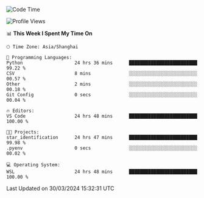 <!--START_SECTION:waka-->
![Code Time](http://img.shields.io/badge/Code%20Time-1%2C587%20hrs%2029%20mins-blue)

![Profile Views](http://img.shields.io/badge/Profile%20Views-0-blue)

📊 **This Week I Spent My Time On** 

```text
🕑︎ Time Zone: Asia/Shanghai

💬 Programming Languages: 
Python                   24 hrs 36 mins      █████████████████████████   99.22 % 
CSV                      8 mins              ░░░░░░░░░░░░░░░░░░░░░░░░░   00.57 % 
Other                    2 mins              ░░░░░░░░░░░░░░░░░░░░░░░░░   00.18 % 
Git Config               0 secs              ░░░░░░░░░░░░░░░░░░░░░░░░░   00.04 % 

🔥 Editors: 
VS Code                  24 hrs 48 mins      █████████████████████████   100.00 % 

🐱‍💻 Projects: 
star_identification      24 hrs 47 mins      █████████████████████████   99.98 % 
.pyenv                   0 secs              ░░░░░░░░░░░░░░░░░░░░░░░░░   00.02 % 

💻 Operating System: 
WSL                      24 hrs 48 mins      █████████████████████████   100.00 % 
```


 Last Updated on 30/03/2024 15:32:31 UTC
<!--END_SECTION:waka-->